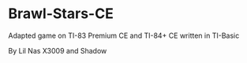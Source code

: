 # Brawl-Stars-CE
Adapted game on TI-83 Premium CE and TI-84+ CE
written in TI-Basic

By Lil Nas X3009 and Shadow
